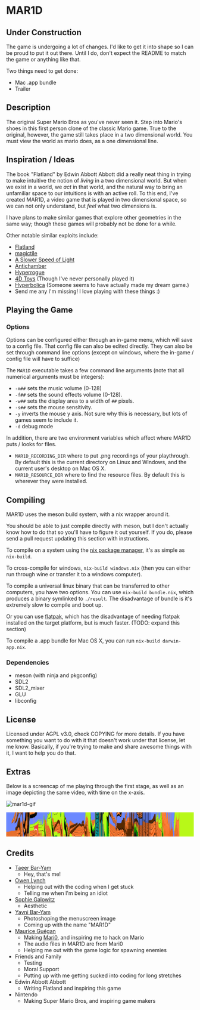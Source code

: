 MAR1D
=====

## Under Construction
The game is undergoing a lot of changes. I'd like to get it into shape so I can be proud to put it out there. Until I do, don't expect the README to match the game or anything like that.

Two things need to get done:

- Mac .app bundle
- Trailer


## Description
The original Super Mario Bros as you've never seen it. Step into Mario's shoes in this first person clone of the classic Mario game. True to the original, however, the game still takes place in a two dimensional world. You must view the world as mario does, as a one dimensional line.

## Inspiration / Ideas
The book "Flatland" by Edwin Abbott Abbott did a really neat thing in trying to make intuitive the notion of *living* in a two dimensional world. But when we exist in a world, we *act* in that world, and the natural way to bring an unfamiliar space to our intuitions is with an active roll. To this end, I've created MAR1D, a video game that is played in two dimensional space, so we can not only understand, but *feel* what two dimensions is.

I have plans to make similar games that explore other geometries in the same way; though these games will probably not be done for a while.

Other notable similar exploits include:

* [Flatland](https://en.wikipedia.org/wiki/Flatland)
* [magictile](http://roice3.org/magictile/)
* [A Slower Speed of Light](http://gamelab.mit.edu/games/a-slower-speed-of-light/)
* [Antichamber](http://www.antichamber-game.com/)
* [Hyperrogue](http://www.roguetemple.com/z/hyper/)
* [4D Toys](http://www.4dtoys.com/) (Though I've never personally played it)
* [Hyperbolica](https://store.steampowered.com/app/1256230/Hyperbolica/) (Someone seems to have actually made my dream game.)
* Send me any I'm missing! I love playing with these things :)

## Playing the Game

### Options

Options can be configured either through an in-game menu, which will save to a config file. That config file can also be edited directly. They can also be set through command line options (except on windows, where the in-game / config file will have to suffice)

The `MAR1D` executable takes a few command line arguments (note that all numerical arguments must be integers):
* `-m##` sets the music volume (0-128)
* `-f##` sets the sound effects volume (0-128).
* `-w##` sets the display area to a width of `##` pixels.
* `-s##` sets the mouse sensitivity.
* `-y` inverts the mouse y axis. Not sure why this is necessary, but lots of games seem to include it.
* `-d` debug mode

In addition, there are two environment variables which affect where MAR1D puts / looks for files.

* `MAR1D_RECORDING_DIR` where to put .png recordings of your playthrough. By default this is the current directory on Linux and Windows, and the current user's desktop on Mac OS X.
* `MAR1D_RESOURCE_DIR` where to find the resource files. By default this is wherever they were installed.

## Compiling

MAR1D uses the meson build system, with a nix wrapper around it.

You should be able to just compile directly with meson, but I don't actually know how to do that so you'll have to figure it out yourself. If you do, please send a pull request updating this section with instructions.

To compile on a system using the [nix package manager](https://nixos.org/), it's as simple as `nix-build`.

To cross-compile for windows, `nix-build windows.nix` (then you can either run through wine or transfer it to a windows computer).

To compile a universal linux binary that can be transferred to other computers, you have two options. You can use `nix-build bundle.nix`, which produces a binary symlinked to `./result`. The disadvantage of bundle is it's extremely slow to compile and boot up.

Or you can use [flatpak](https://www.flatpak.org/), which has the disadvantage of needing flatpak installed on the target platform, but is much faster. (TODO: expand this section)

To compile a .app bundle for Mac OS X, you can run `nix-build darwin-app.nix`.

### Dependencies
* meson (with ninja and pkgconfig)
* SDL2
* SDL2_mixer
* GLU
* libconfig

## License
Licensed under AGPL v3.0, check COPYING for more details. If you have something you want to do with it that doesn't work under that license, let me know. Basically, if you're trying to make and share awesome things with it, I want to help you do that.

## Extras

Below is a screencap of me playing through the first stage, as well as an image depicting the same video, with time on the x-axis.

![mar1d-gif](./recording.gif)

![mar1d-png](./recording.png)

## Credits
* [Taeer Bar-Yam](https://taeer.bar-yam.me)
  * Hey, that's me!
* [Owen Lynch](owenlynch.org)
  * Helping out with the coding when I get stuck
  * Telling me when I'm being an idiot
* [Sophie Galowitz](http://sophiegalowitz.com/)
  * Aesthetic
* [Yavni Bar-Yam](https://yavni.org)
  * Photoshoping the menuscreen image
  * Coming up with the name "MAR1D"
* [Maurice Guégan](http://stabyourself.net/about/)
  * Making [Mari0](http://stabyourself.net/mari0/), and inspiring me to hack on Mario
  * The audio files in MAR1D are from Mari0
  * Helping me out with the game logic for spawning enemies
* Friends and Family
  * Testing
  * Moral Support
  * Putting up with me getting sucked into coding for long stretches
* Edwin Abbott Abbott
  * Writing Flatland and inspiring this game
* Nintendo
  * Making Super Mario Bros, and inspiring game makers
